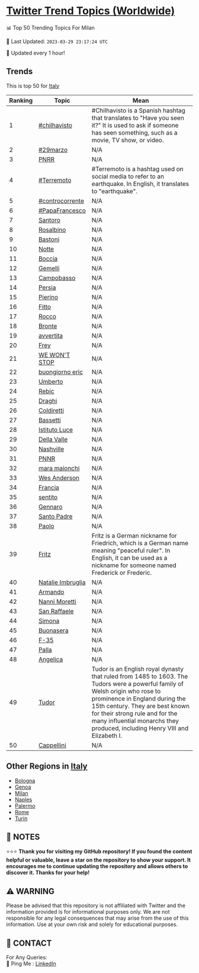[Twitter Trend Topics (Worldwide)](https://github.com/ErcinDedeoglu/Twitter-Trend-Topics)
==========


📊 Top 50 Trending Topics For Milan

📆 Last Updated: `2023-03-29 23:17:24 UTC`

🔧 Updated every 1 hour!


## Trends

This is top 50 for [Italy](</Italy>)

| Ranking | Topic | Mean |
| ------- | ------------ | ------------ |
| 1 | [#chilhavisto](http://twitter.com/search?q=%23chilhavisto) | #Chilhavisto is a Spanish hashtag that translates to "Have you seen it?" It is used to ask if someone has seen something, such as a movie, TV show, or video. |
| 2 | [#29marzo](http://twitter.com/search?q=%2329marzo) | N/A |
| 3 | [PNRR](http://twitter.com/search?q=PNRR) | N/A |
| 4 | [#Terremoto](http://twitter.com/search?q=%23Terremoto) | #Terremoto is a hashtag used on social media to refer to an earthquake. In English, it translates to "earthquake". |
| 5 | [#controcorrente](http://twitter.com/search?q=%23controcorrente) | N/A |
| 6 | [#PapaFrancesco](http://twitter.com/search?q=%23PapaFrancesco) | N/A |
| 7 | [Santoro](http://twitter.com/search?q=Santoro) | N/A |
| 8 | [Rosalbino](http://twitter.com/search?q=Rosalbino) | N/A |
| 9 | [Bastoni](http://twitter.com/search?q=Bastoni) | N/A |
| 10 | [Notte](http://twitter.com/search?q=Notte) | N/A |
| 11 | [Boccia](http://twitter.com/search?q=Boccia) | N/A |
| 12 | [Gemelli](http://twitter.com/search?q=Gemelli) | N/A |
| 13 | [Campobasso](http://twitter.com/search?q=Campobasso) | N/A |
| 14 | [Persia](http://twitter.com/search?q=Persia) | N/A |
| 15 | [Pierino](http://twitter.com/search?q=Pierino) | N/A |
| 16 | [Fitto](http://twitter.com/search?q=Fitto) | N/A |
| 17 | [Rocco](http://twitter.com/search?q=Rocco) | N/A |
| 18 | [Bronte](http://twitter.com/search?q=Bronte) | N/A |
| 19 | [avvertita](http://twitter.com/search?q=avvertita) | N/A |
| 20 | [Frey](http://twitter.com/search?q=Frey) | N/A |
| 21 | [WE WON'T STOP](http://twitter.com/search?q=WE+WON%27T+STOP) | N/A |
| 22 | [buongiorno eric](http://twitter.com/search?q=buongiorno+eric) | N/A |
| 23 | [Umberto](http://twitter.com/search?q=Umberto) | N/A |
| 24 | [Rebic](http://twitter.com/search?q=Rebic) | N/A |
| 25 | [Draghi](http://twitter.com/search?q=Draghi) | N/A |
| 26 | [Coldiretti](http://twitter.com/search?q=Coldiretti) | N/A |
| 27 | [Bassetti](http://twitter.com/search?q=Bassetti) | N/A |
| 28 | [Istituto Luce](http://twitter.com/search?q=Istituto+Luce) | N/A |
| 29 | [Della Valle](http://twitter.com/search?q=Della+Valle) | N/A |
| 30 | [Nashville](http://twitter.com/search?q=Nashville) | N/A |
| 31 | [PNNR](http://twitter.com/search?q=PNNR) | N/A |
| 32 | [mara maionchi](http://twitter.com/search?q=mara+maionchi) | N/A |
| 33 | [Wes Anderson](http://twitter.com/search?q=Wes+Anderson) | N/A |
| 34 | [Francia](http://twitter.com/search?q=Francia) | N/A |
| 35 | [sentito](http://twitter.com/search?q=sentito) | N/A |
| 36 | [Gennaro](http://twitter.com/search?q=Gennaro) | N/A |
| 37 | [Santo Padre](http://twitter.com/search?q=Santo+Padre) | N/A |
| 38 | [Paolo](http://twitter.com/search?q=Paolo) | N/A |
| 39 | [Fritz](http://twitter.com/search?q=Fritz) | Fritz is a German nickname for Friedrich, which is a German name meaning "peaceful ruler". In English, it can be used as a nickname for someone named Frederick or Frederic. |
| 40 | [Natalie Imbruglia](http://twitter.com/search?q=Natalie+Imbruglia) | N/A |
| 41 | [Armando](http://twitter.com/search?q=Armando) | N/A |
| 42 | [Nanni Moretti](http://twitter.com/search?q=Nanni+Moretti) | N/A |
| 43 | [San Raffaele](http://twitter.com/search?q=San+Raffaele) | N/A |
| 44 | [Simona](http://twitter.com/search?q=Simona) | N/A |
| 45 | [Buonasera](http://twitter.com/search?q=Buonasera) | N/A |
| 46 | [F-35](http://twitter.com/search?q=F-35) | N/A |
| 47 | [Palla](http://twitter.com/search?q=Palla) | N/A |
| 48 | [Angelica](http://twitter.com/search?q=Angelica) | N/A |
| 49 | [Tudor](http://twitter.com/search?q=Tudor) | Tudor is an English royal dynasty that ruled from 1485 to 1603. The Tudors were a powerful family of Welsh origin who rose to prominence in England during the 15th century. They are best known for their strong rule and for the many influential monarchs they produced, including Henry VIII and Elizabeth I. |
| 50 | [Cappellini](http://twitter.com/search?q=Cappellini) | N/A |



## Other Regions in [Italy](</Italy>)

* [Bologna](</Italy/Bologna.md>)
* [Genoa](</Italy/Genoa.md>)
* [Milan](</Italy/Milan.md>)
* [Naples](</Italy/Naples.md>)
* [Palermo](</Italy/Palermo.md>)
* [Rome](</Italy/Rome.md>)
* [Turin](</Italy/Turin.md>)



## 📝 NOTES

⭐⭐⭐ **Thank you for visiting my GitHub repository! If you found the content helpful or valuable, leave a star on the repository to show your support. It encourages me to continue updating the repository and allows others to discover it. Thanks for your help!**


## ⚠️ WARNING

Please be advised that this repository is not affiliated with Twitter and the information provided is for informational purposes only. We are not responsible for any legal consequences that may arise from the use of this information. Use at your own risk and solely for educational purposes.


## 📨 CONTACT

 For Any Queries:  
            🏓 Ping Me : [LinkedIn](https://www.linkedin.com/in/ercindedeoglu/)
